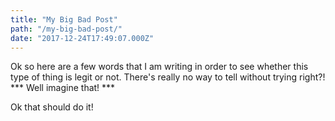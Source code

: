 ```yaml
---
title: "My Big Bad Post"
path: "/my-big-bad-post/"
date: "2017-12-24T17:49:07.000Z"
---
```


Ok so here are a few words that I am writing in order to see whether this type
of thing is legit or not. There's really no way to tell without trying right?!
*** Well imagine that! ***

Ok that should do it!
